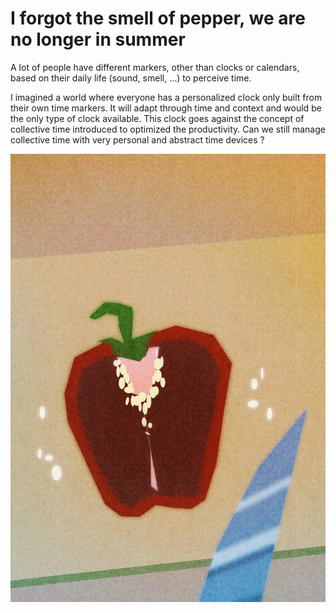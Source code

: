 # I forgot the smell of pepper, we are no longer in summer

A lot of people have different markers, other than clocks or calendars, based on their daily life (sound, smell, …) to perceive time.

I imagined a world where everyone has a personalized clock only built from their own time markers. It will adapt through time and context and would be the only type of clock available. This clock goes against the concept of collective time introduced to optimized the productivity. Can we still manage collective time with very personal and abstract time devices ?

<img
  src="images/poivron.jpg">